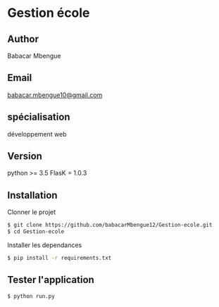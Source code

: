# Gestion école
## Author
Babacar Mbengue
## Email
babacar.mbengue10@gmail.com
## spécialisation
développement web
## Version
python >= 3.5
FlasK = 1.0.3

## Installation
Clonner le projet
```sh
$ git clone https://github.com/babacarMbengue12/Gestion-ecole.git
$ cd Gestion-ecole
```
Installer les dependances
```sh
$ pip install -r requirements.txt
```
## Tester l'application
```sh
$ python run.py
```
